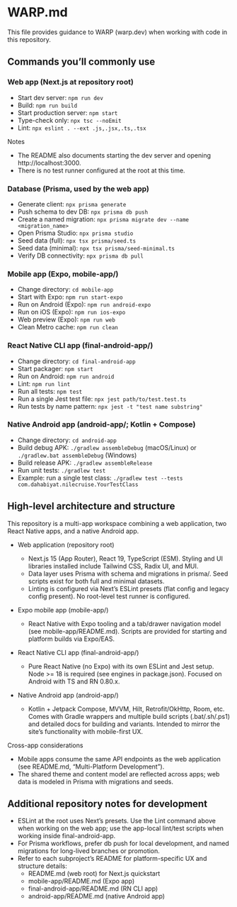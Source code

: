# WARP.md

This file provides guidance to WARP (warp.dev) when working with code in this repository.

## Commands you’ll commonly use

### Web app (Next.js at repository root)
- Start dev server: `npm run dev`
- Build: `npm run build`
- Start production server: `npm start`
- Type-check only: `npx tsc --noEmit`
- Lint: `npx eslint . --ext .js,.jsx,.ts,.tsx`

Notes
- The README also documents starting the dev server and opening http://localhost:3000.
- There is no test runner configured at the root at this time.

### Database (Prisma, used by the web app)
- Generate client: `npx prisma generate`
- Push schema to dev DB: `npx prisma db push`
- Create a named migration: `npx prisma migrate dev --name <migration_name>`
- Open Prisma Studio: `npx prisma studio`
- Seed data (full): `npx tsx prisma/seed.ts`
- Seed data (minimal): `npx tsx prisma/seed-minimal.ts`
- Verify DB connectivity: `npx prisma db pull`

### Mobile app (Expo, mobile-app/)
- Change directory: `cd mobile-app`
- Start with Expo: `npm run start-expo`
- Run on Android (Expo): `npm run android-expo`
- Run on iOS (Expo): `npm run ios-expo`
- Web preview (Expo): `npm run web`
- Clean Metro cache: `npm run clean`

### React Native CLI app (final-android-app/)
- Change directory: `cd final-android-app`
- Start packager: `npm start`
- Run on Android: `npm run android`
- Lint: `npm run lint`
- Run all tests: `npm test`
- Run a single Jest test file: `npx jest path/to/test.test.ts`
- Run tests by name pattern: `npx jest -t "test name substring"`

### Native Android app (android-app/; Kotlin + Compose)
- Change directory: `cd android-app`
- Build debug APK: `./gradlew assembleDebug` (macOS/Linux) or `./gradlew.bat assembleDebug` (Windows)
- Build release APK: `./gradlew assembleRelease`
- Run unit tests: `./gradlew test`
- Example: run a single test class: `./gradlew test --tests com.dahabiyat.nilecruise.YourTestClass`

## High-level architecture and structure

This repository is a multi-app workspace combining a web application, two React Native apps, and a native Android app.

- Web application (repository root)
  - Next.js 15 (App Router), React 19, TypeScript (ESM). Styling and UI libraries installed include Tailwind CSS, Radix UI, and MUI.
  - Data layer uses Prisma with schema and migrations in prisma/. Seed scripts exist for both full and minimal datasets.
  - Linting is configured via Next’s ESLint presets (flat config and legacy config present). No root-level test runner is configured.

- Expo mobile app (mobile-app/)
  - React Native with Expo tooling and a tab/drawer navigation model (see mobile-app/README.md). Scripts are provided for starting and platform builds via Expo/EAS.

- React Native CLI app (final-android-app/)
  - Pure React Native (no Expo) with its own ESLint and Jest setup. Node >= 18 is required (see engines in package.json). Focused on Android with TS and RN 0.80.x.

- Native Android app (android-app/)
  - Kotlin + Jetpack Compose, MVVM, Hilt, Retrofit/OkHttp, Room, etc. Comes with Gradle wrappers and multiple build scripts (.bat/.sh/.ps1) and detailed docs for building and variants. Intended to mirror the site’s functionality with mobile-first UX.

Cross-app considerations
- Mobile apps consume the same API endpoints as the web application (see README.md, “Multi-Platform Development”).
- The shared theme and content model are reflected across apps; web data is modeled in Prisma with migrations and seeds.

## Additional repository notes for development
- ESLint at the root uses Next’s presets. Use the Lint command above when working on the web app; use the app-local lint/test scripts when working inside final-android-app.
- For Prisma workflows, prefer db push for local development, and named migrations for long-lived branches or promotion.
- Refer to each subproject’s README for platform-specific UX and structure details:
  - README.md (web root) for Next.js quickstart
  - mobile-app/README.md (Expo app)
  - final-android-app/README.md (RN CLI app)
  - android-app/README.md (native Android app)
